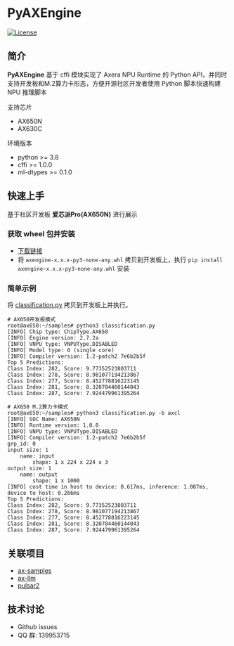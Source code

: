 # PyAXEngine

[![License](https://img.shields.io/badge/license-BSD--3--Clause-blue.svg)](https://raw.githubusercontent.com/AXERA-TECH/pyaxengine/main/LICENSE)

## 简介

**PyAXEngine** 基于 cffi 模块实现了 Axera NPU Runtime 的 Python API，并同时支持开发板和M.2算力卡形态，方便开源社区开发者使用 Python 脚本快速构建 NPU 推理脚本

支持芯片

- AX650N
- AX630C

环境版本

- python >= 3.8
- cffi >= 1.0.0
- ml-dtypes >= 0.1.0

## 快速上手

基于社区开发板 **爱芯派Pro(AX650N)** 进行展示

### 获取 wheel 包并安装

- [下载链接](https://github.com/AXERA-TECH/pyaxengine/releases/download/0.0.1rc2/axengine-0.0.1-py3-none-any.whl)
- 将 `axengine-x.x.x-py3-none-any.whl` 拷贝到开发板上，执行 `pip install axengine-x.x.x-py3-none-any.whl` 安装

### 简单示例

将 [classification.py](https://github.com/AXERA-TECH/pyaxengine/blob/main/examples/classification.py) 拷贝到开发板上并执行。

```
# AX650开发板模式
root@ax650:~/samples# python3 classification.py
[INFO] Chip type: ChipType.AX650
[INFO] Engine version: 2.7.2a
[INFO] VNPU type: VNPUType.DISABLED
[INFO] Model type: 0 (single core)
[INFO] Compiler version: 1.2-patch2 7e6b2b5f
Top 5 Predictions:
Class Index: 282, Score: 9.77352523803711
Class Index: 278, Score: 8.981077194213867
Class Index: 277, Score: 8.452778816223145
Class Index: 281, Score: 8.320704460144043
Class Index: 287, Score: 7.924479961395264

# AX650 M.2算力卡模式
root@ax650:~/samples# python3 classification.py -b axcl
[INFO] SOC Name: AX650N
[INFO] Runtime version: 1.0.0
[INFO] VNPU type: VNPUType.DISABLED
[INFO] Compiler version: 1.2-patch2 7e6b2b5f
grp_id: 0
input size: 1
	name: input
		shape: 1 x 224 x 224 x 3
output size: 1
	name: output
		shape: 1 x 1000
[INFO] cost time in host to device: 0.617ms, inference: 1.087ms, device to host: 0.266ms
Top 5 Predictions:
Class Index: 282, Score: 9.77352523803711
Class Index: 278, Score: 8.981077194213867
Class Index: 277, Score: 8.452778816223145
Class Index: 281, Score: 8.320704460144043
Class Index: 287, Score: 7.924479961395264
```

## 关联项目

- [ax-samples](https://github.com/AXERA-TECH/ax-samples)
- [ax-llm](https://github.com/AXERA-TECH/ax-llm)
- [pulsar2](https://pulsar2-docs.readthedocs.io/zh-cn/latest/)

## 技术讨论

- Github issues
- QQ 群: 139953715
